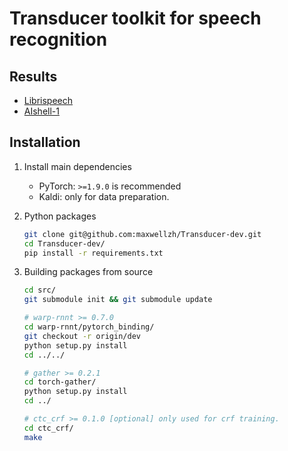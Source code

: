 # Transducer toolkit for speech recognition

## Results

- [Librispeech](egs/libri)
- [AIshell-1](egs/aishell)

## Installation

1. Install main dependencies
   - PyTorch: `>=1.9.0` is recommended
   - Kaldi: only for data preparation.

2. Python packages

   ```bash
   git clone git@github.com:maxwellzh/Transducer-dev.git
   cd Transducer-dev/
   pip install -r requirements.txt
   ```

3. Building packages from source

   ```bash
   cd src/
   git submodule init && git submodule update
   
   # warp-rnnt >= 0.7.0
   cd warp-rnnt/pytorch_binding/
   git checkout -r origin/dev
   python setup.py install
   cd ../../
   
   # gather >= 0.2.1
   cd torch-gather/
   python setup.py install
   cd ../
   
   # ctc_crf >= 0.1.0 [optional] only used for crf training.
   cd ctc_crf/
   make
   ```

